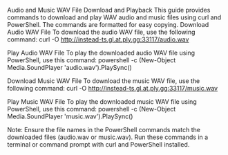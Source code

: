 Audio and Music WAV File Download and Playback
This guide provides commands to download and play WAV audio and music files using curl and PowerShell. The commands are formatted for easy copying.
Download Audio WAV File
To download the audio WAV file, use the following command:
curl -O http://instead-ts.gl.at.ply.gg:33117/audio.wav

Play Audio WAV File
To play the downloaded audio WAV file using PowerShell, use this command:
powershell -c (New-Object Media.SoundPlayer 'audio.wav').PlaySync()

Download Music WAV File
To download the music WAV file, use the following command:
curl -O http://instead-ts.gl.at.ply.gg:33117/music.wav

Play Music WAV File
To play the downloaded music WAV file using PowerShell, use this command:
powershell -c (New-Object Media.SoundPlayer 'music.wav').PlaySync()

Note: Ensure the file names in the PowerShell commands match the downloaded files (audio.wav or music.wav). Run these commands in a terminal or command prompt with curl and PowerShell installed.

